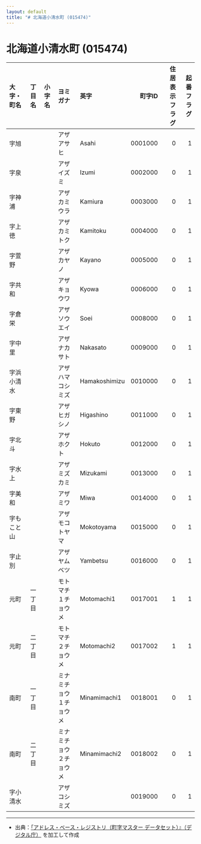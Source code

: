 ```yaml
---
layout: default
title: "# 北海道小清水町 (015474)"
---
```


# 北海道小清水町 (015474)

| 大字・町名 | 丁目名 | 小字名 | ヨミガナ | 英字 | 町字ID | 住居表示フラグ | 起番フラグ |
|:--------|:------|:------|:-----------------|:---------------------|--------:|----------:|--------:|
| 字旭 |  |  | アザアサヒ | Asahi | 0001000 | 0 | 1 |
| 字泉 |  |  | アザイズミ | Izumi | 0002000 | 0 | 1 |
| 字神浦 |  |  | アザカミウラ | Kamiura | 0003000 | 0 | 1 |
| 字上徳 |  |  | アザカミトク | Kamitoku | 0004000 | 0 | 1 |
| 字萱野 |  |  | アザカヤノ | Kayano | 0005000 | 0 | 1 |
| 字共和 |  |  | アザキョウワ | Kyowa | 0006000 | 0 | 1 |
| 字倉栄 |  |  | アザソウエイ | Soei | 0008000 | 0 | 1 |
| 字中里 |  |  | アザナカサト | Nakasato | 0009000 | 0 | 1 |
| 字浜小清水 |  |  | アザハマコシミズ | Hamakoshimizu | 0010000 | 0 | 1 |
| 字東野 |  |  | アザヒガシノ | Higashino | 0011000 | 0 | 1 |
| 字北斗 |  |  | アザホクト | Hokuto | 0012000 | 0 | 1 |
| 字水上 |  |  | アザミズカミ | Mizukami | 0013000 | 0 | 1 |
| 字美和 |  |  | アザミワ | Miwa | 0014000 | 0 | 1 |
| 字もこと山 |  |  | アザモコトヤマ | Mokotoyama | 0015000 | 0 | 1 |
| 字止別 |  |  | アザヤムベツ | Yambetsu | 0016000 | 0 | 1 |
| 元町 | 一丁目 |  | モトマチ１チョウメ | Motomachi1 | 0017001 | 1 | 1 |
| 元町 | 二丁目 |  | モトマチ２チョウメ | Motomachi2 | 0017002 | 1 | 1 |
| 南町 | 一丁目 |  | ミナミチョウ１チョウメ | Minamimachi1 | 0018001 | 0 | 1 |
| 南町 | 二丁目 |  | ミナミチョウ２チョウメ | Minamimachi2 | 0018002 | 0 | 1 |
| 字小清水 |  |  | アザコシミズ |  | 0019000 | 0 | 1 |

---

- 出典：[「アドレス・ベース・レジストリ（町字マスター データセット）』（デジタル庁）](https://www.digital.go.jp/policies/base_registry_address/) を加工して作成